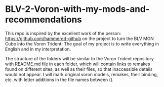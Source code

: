 # BLV-2-Voron-with-my-mods-and-recommendations
This repo is inspired by the excellent work of the person: https://github.com/hammered-github on the project to turn the BLV MGN Cube into the Voron Trident: The goal of my project is to write everything in English and in my interpretation.

The structure of the folders will be similar to the Voron Trident repository with README.md file in each folder, which will contain links to remakes found on different sites, as well as their files, so that inaccessible details would not appear. I will mark original voron models, remakes, their binding, etc. with letter additions in the file names between ().